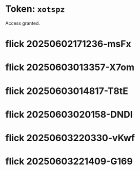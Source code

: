 # Token: `xotspz`

Access granted.
# flick 20250602171236-msFx
# flick 20250603013357-X7om
# flick 20250603014817-T8tE
# flick 20250603020158-DNDl
# flick 20250603220330-vKwf
# flick 20250603221409-G169
